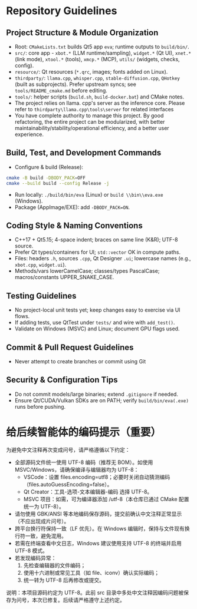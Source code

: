 # Repository Guidelines

## Project Structure & Module Organization
- Root:  `CMakeLists.txt` builds Qt5 app `eva`; runtime outputs to `build/bin/`. 
-  `src/`: core app - `xbot.*` (LLM runtime/sampling), `widget.*` (Qt UI), `xnet.*` (link mode), `xtool.*` (tools), `xmcp.*` (MCP), `utils/` (widgets, checks, config). 
-  `resource/`: Qt resources (`*.qrc`, images; fonts added on Linux). 
-  `thirdparty/`: `llama.cpp`, `whisper.cpp`, `stable-diffusion.cpp`, `QHotkey` (built as subprojects). Prefer upstream syncs; see `tools/README_cmake.md` before editing. 
-  `tools/`: helper scripts (`build.sh`, `build-docker.bat`) and CMake notes. 
- The project relies on llama. cpp's server as the inference core. Please refer to `thirdparty\llama.cpp\tools\server` for related interfaces
- You have complete authority to manage this project. By good refactoring, the entire project can be modularized, with better maintainability/stability/operational efficiency, and a better user experience.

## Build, Test, and Development Commands
- Configure & build (Release):
 ```bash 
cmake -B build -DBODY_PACK=OFF
cmake --build build --config Release -j
 ``` 
- Run locally:  `./build/bin/eva` (Linux) or `build \\bin\\eva.exe ` (Windows). 
- Package (AppImage/EXE): add  `-DBODY_PACK=ON`.

## Coding Style & Naming Conventions
- C++17 + Qt5.15; 4-space indent; braces on same line (K&R); UTF-8 source.
- Prefer Qt types/containers for UI;  `std::vector` OK in compute paths. 
- Files: headers  `.h`, sources `.cpp`, Qt Designer `.ui`; lowercase names (e.g., `xbot.cpp`, `widget.ui`). 
- Methods/vars lowerCamelCase; classes/types PascalCase; macros/constants UPPER_SNAKE_CASE.

## Testing Guidelines
- No project-local unit tests yet; keep changes easy to exercise via UI flows.
- If adding tests, use QtTest under  `tests/` and wire with `add_test()`. 
- Validate on Windows (MSVC) and Linux; document GPU flags used.

## Commit & Pull Request Guidelines
- Never attempt to create branches or commit using Git

## Security & Configuration Tips
- Do not commit models/large binaries; extend  `.gitignore` if needed. 
- Ensure Qt/CUDA/Vulkan SDKs are on PATH; verify  `build/bin/eva(.exe)` runs before pushing. 


# 给后续智能体的编码提示（重要）

为避免中文注释再次变成问号，请严格遵循以下约定：

- 全部源码文件统一使用 UTF-8 编码（推荐无 BOM）。如使用 MSVC/Windows，请确保编译与编辑器均为 UTF-8：
  - VSCode：设置 files.encoding=utf8；必要时关闭自动猜测编码（files.autoGuessEncoding=false）。
  - Qt Creator：工具-选项-文本编辑器-编码 选择 UTF-8。
  - MSVC 项目：如需，可为编译器添加 /utf-8（本仓库已通过 CMake 配置统一为 UTF-8）。
- 请勿使用 GBK/ANSI 等本地编码保存源码，提交前确认中文注释正常显示（不应出现成片问号）。
- 跨平台换行符保持一致（LF 优先）。在 Windows 编辑时，保持与文件现有换行符一致，避免混用。
- 若需在终端查看中文日志，Windows 建议使用支持 UTF-8 的终端并启用 UTF-8 模式。
- 若发现编码异常：
  1) 先检查编辑器的文件编码；
  2) 使用十六进制或常见工具（如 file、iconv）确认实际编码；
  3) 统一转为 UTF-8 后再修改或提交。

说明：本项目源码约定为 UTF-8。此前 src 目录中多处中文注释因编码问题被保存为问号，本次已修复。后续请严格遵守上述约定。
